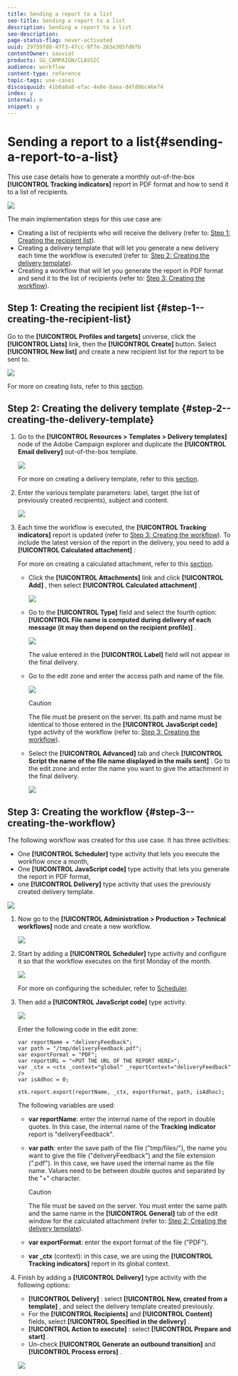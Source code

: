 ```yaml
---
title: Sending a report to a list
seo-title: Sending a report to a list
description: Sending a report to a list
seo-description: 
page-status-flag: never-activated
uuid: 29759fd8-47f3-47cc-9f7e-263e305fd6fb
contentOwner: sauviat
products: SG_CAMPAIGN/CLASSIC
audience: workflow
content-type: reference
topic-tags: use-cases
discoiquuid: 41b8a8a8-efac-4e8e-8aea-d4fd06c46e74
index: y
internal: n
snippet: y
---
```


# Sending a report to a list{#sending-a-report-to-a-list}

This use case details how to generate a monthly out-of-the-box **[!UICONTROL Tracking indicators]** report in PDF format and how to send it to a list of recipients.

![](assets/use_case_report_intro.png)

The main implementation steps for this use case are:

* Creating a list of recipients who will receive the delivery (refer to: [Step 1: Creating the recipient list](../../workflow/using/sending-a-report-to-a-list.md#step-1--creating-the-recipient-list)). 
* Creating a delivery template that will let you generate a new delivery each time the workflow is executed (refer to: [Step 2: Creating the delivery template](../../workflow/using/sending-a-report-to-a-list.md#step-2--creating-the-delivery-template)).
* Creating a workflow that will let you generate the report in PDF format and send it to the list of recipients (refer to: [Step 3: Creating the workflow](../../workflow/using/sending-a-report-to-a-list.md#step-3--creating-the-workflow)).

## Step 1: Creating the recipient list {#step-1--creating-the-recipient-list}

Go to the **[!UICONTROL Profiles and targets]** universe, click the **[!UICONTROL Lists]** link, then the **[!UICONTROL Create]** button. Select **[!UICONTROL New list]** and create a new recipient list for the report to be sent to.

![](assets/use_case_report_1.png)

For more on creating lists, refer to this [section](../../platform/using/creating-and-managing-lists.md).

## Step 2: Creating the delivery template {#step-2--creating-the-delivery-template}

1. Go to the **[!UICONTROL Resources > Templates > Delivery templates]** node of the Adobe Campaign explorer and duplicate the **[!UICONTROL Email delivery]** out-of-the-box template.

   ![](assets/use_case_report_2.png)

   For more on creating a delivery template, refer to this [section](../../delivery/using/about-templates.md).

1. Enter the various template parameters: label, target (the list of previously created recipients), subject and content.

   ![](assets/use_case_report_3.png)

1. Each time the workflow is executed, the **[!UICONTROL Tracking indicators]** report is updated (refer to [Step 3: Creating the workflow](../../workflow/using/sending-a-report-to-a-list.md#step-3--creating-the-workflow)). To include the latest version of the report in the delivery, you need to add a **[!UICONTROL Calculated attachment]** :

   For more on creating a calculated attachment, refer to this [section](../../delivery/using/attaching-files.md#creating-a-calculated-attachment).

    * Click the **[!UICONTROL Attachments]** link and click **[!UICONTROL Add]** , then select **[!UICONTROL Calculated attachment]** .
    
      ![](assets/use_case_report_4.png)

    * Go to the **[!UICONTROL Type]** field and select the fourth option: **[!UICONTROL File name is computed during delivery of each message (it may then depend on the recipient profile)]** . 
    
      ![](assets/use_case_report_5.png)

      The value entered in the **[!UICONTROL Label]** field will not appear in the final delivery.
    
    * Go to the edit zone and enter the access path and name of the file. 
    
      ![](assets/use_case_report_6.png)

      >[!CAUTION]
      >
      >The file must be present on the server. Its path and name must be identical to those entered in the **[!UICONTROL JavaScript code]** type activity of the workflow (refer to: [Step 3: Creating the workflow](../../workflow/using/sending-a-report-to-a-list.md#step-3--creating-the-workflow)).

    * Select the **[!UICONTROL Advanced]** tab and check **[!UICONTROL Script the name of the file name displayed in the mails sent]** . Go to the edit zone and enter the name you want to give the attachment in the final delivery.
    
      ![](assets/use_case_report_6bis.png)

## Step 3: Creating the workflow {#step-3--creating-the-workflow}

The following workflow was created for this use case. It has three activities:

* One **[!UICONTROL Scheduler]** type activity that lets you execute the workflow once a month,
* One **[!UICONTROL JavaScript code]** type activity that lets you generate the report in PDF format,
* one **[!UICONTROL Delivery]** type activity that uses the previously created delivery template.

![](assets/use_case_report_8.png)

1. Now go to the **[!UICONTROL Administration > Production > Technical workflows]** node and create a new workflow.

   ![](assets/use_case_report_7.png)

1. Start by adding a **[!UICONTROL Scheduler]** type activity and configure it so that the workflow executes on the first Monday of the month.

   ![](assets/use_case_report_9.png)

   For more on configuring the scheduler, refer to [Scheduler](../../workflow/using/scheduler.md).

1. Then add a **[!UICONTROL JavaScript code]** type activity.

   ![](assets/use_case_report_10.png)

   Enter the following code in the edit zone:

   ```
   var reportName = "deliveryFeedback";
   var path = "/tmp/deliveryFeedback.pdf";
   var exportFormat = "PDF";
   var reportURL = "<PUT THE URL OF THE REPORT HERE>";
   var _ctx = <ctx _context="global" _reportContext="deliveryFeedback" />
   var isAdhoc = 0;
   
   xtk.report.export(reportName, _ctx, exportFormat, path, isAdhoc);
   ```

   The following variables are used:

    * **var reportName**: enter the internal name of the report in double quotes. In this case, the internal name of the **Tracking indicator** report is "deliveryFeedback".
    * **var path**: enter the save path of the file ("tmp/files/"), the name you want to give the file ("deliveryFeedback") and the file extension (".pdf"). In this case, we have used the internal name as the file name. Values need to be between double quotes and separated by the "+" character.

      >[!CAUTION]
      >
      >The file must be saved on the server. You must enter the same path and the same name in the **[!UICONTROL General]** tab of the edit window for the calculated attachment (refer to: [Step 2: Creating the delivery template](../../workflow/using/sending-a-report-to-a-list.md#step-2--creating-the-delivery-template)).

    * **var exportFormat**: enter the export format of the file ("PDF").
    * **var _ctx** (context): in this case, we are using the **[!UICONTROL Tracking indicators]** report in its global context.

1. Finish by adding a **[!UICONTROL Delivery]** type activity with the following options:

    * **[!UICONTROL Delivery]** : select **[!UICONTROL New, created from a template]** , and select the delivery template created previously.
    * For the **[!UICONTROL Recipients]** and **[!UICONTROL Content]** fields, select **[!UICONTROL Specified in the delivery]** .
    * **[!UICONTROL Action to execute]** : select **[!UICONTROL Prepare and start]** . 
    * Un-check **[!UICONTROL Generate an outbound transition]** and **[!UICONTROL Process errors]** .

   ![](assets/use_case_report_11.png)

